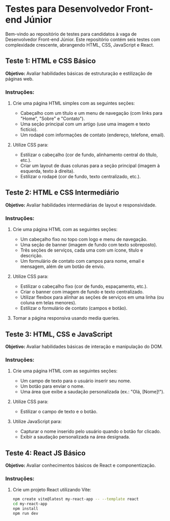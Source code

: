 # Testes para Desenvolvedor Front-end Júnior

Bem-vindo ao repositório de testes para candidatos à vaga de Desenvolvedor Front-end Júnior. Este repositório contém seis testes com complexidade crescente, abrangendo HTML, CSS, JavaScript e React.

## Teste 1: HTML e CSS Básico

**Objetivo:** Avaliar habilidades básicas de estruturação e estilização de páginas web.

### Instruções:
1. Crie uma página HTML simples com as seguintes seções:
   - Cabeçalho com um título e um menu de navegação (com links para "Home", "Sobre" e "Contato").
   - Uma seção principal com um artigo (use uma imagem e texto fictício).
   - Um rodapé com informações de contato (endereço, telefone, email).

2. Utilize CSS para:
   - Estilizar o cabeçalho (cor de fundo, alinhamento central do título, etc.).
   - Criar um layout de duas colunas para a seção principal (imagem à esquerda, texto à direita).
   - Estilizar o rodapé (cor de fundo, texto centralizado, etc.).

## Teste 2: HTML e CSS Intermediário

**Objetivo:** Avaliar habilidades intermediárias de layout e responsividade.

### Instruções:
1. Crie uma página HTML com as seguintes seções:
   - Um cabeçalho fixo no topo com logo e menu de navegação.
   - Uma seção de banner (imagem de fundo com texto sobreposto).
   - Três seções de serviços, cada uma com um ícone, título e descrição.
   - Um formulário de contato com campos para nome, email e mensagem, além de um botão de envio.

2. Utilize CSS para:
   - Estilizar o cabeçalho fixo (cor de fundo, espaçamento, etc.).
   - Criar o banner com imagem de fundo e texto centralizado.
   - Utilizar flexbox para alinhar as seções de serviços em uma linha (ou coluna em telas menores).
   - Estilizar o formulário de contato (campos e botão).

3. Tornar a página responsiva usando media queries.

## Teste 3: HTML, CSS e JavaScript

**Objetivo:** Avaliar habilidades básicas de interação e manipulação do DOM.

### Instruções:
1. Crie uma página HTML com as seguintes seções:
   - Um campo de texto para o usuário inserir seu nome.
   - Um botão para enviar o nome.
   - Uma área que exibe a saudação personalizada (ex.: "Olá, [Nome]!").

2. Utilize CSS para:
   - Estilizar o campo de texto e o botão.

3. Utilize JavaScript para:
   - Capturar o nome inserido pelo usuário quando o botão for clicado.
   - Exibir a saudação personalizada na área designada.

## Teste 4: React JS Básico

**Objetivo:** Avaliar conhecimentos básicos de React e componentização.

### Instruções:
1. Crie um projeto React utilizando Vite:
   ```sh
   npm create vite@latest my-react-app -- --template react
   cd my-react-app
   npm install
   npm run dev
